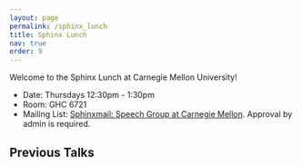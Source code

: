 ```yaml
---
layout: page
permalink: /sphinx_lunch
title: Sphinx Lunch
nav: true
order: 9
---
```


Welcome to the Sphinx Lunch at Carnegie Mellon University!

- Date: Thursdays 12:30pm - 1:30pm
- Room: GHC 6721
- Mailing List: [Sphinxmail: Speech Group at Carnegie Mellon](https://mailman.srv.cs.cmu.edu/mailman/listinfo/sphinxmail). Approval by admin is required.

## Previous Talks
